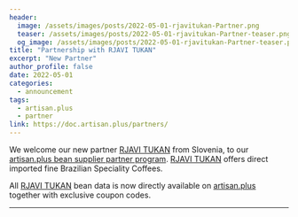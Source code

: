 ```yaml
---
header:
  image: /assets/images/posts/2022-05-01-rjavitukan-Partner.png
  teaser: /assets/images/posts/2022-05-01-rjavitukan-Partner-teaser.png
  og_image: /assets/images/posts/2022-05-01-rjavitukan-Partner-teaser.png
title: "Partnership with RJAVI TUKAN"
excerpt: "New Partner"
author_profile: false
date: 2022-05-01
categories:
  - announcement
tags: 
  - artisan.plus
  - partner
link: https://doc.artisan.plus/partners/
---
```


We welcome our new partner [RJAVI TUKAN](https://www.rjavitukan.si/) from Slovenia, to our [artisan.plus bean supplier partner program](https://doc.artisan.plus/partners/). [RJAVI TUKAN](https://www.rjavitukan.si/) offers direct imported fine Brazilian Speciality Coffees.

All [RJAVI TUKAN](https://www.rjavitukan.si/) bean data is now directly available on [artisan.plus](https://artisan.plus) together with exclusive coupon codes.

---